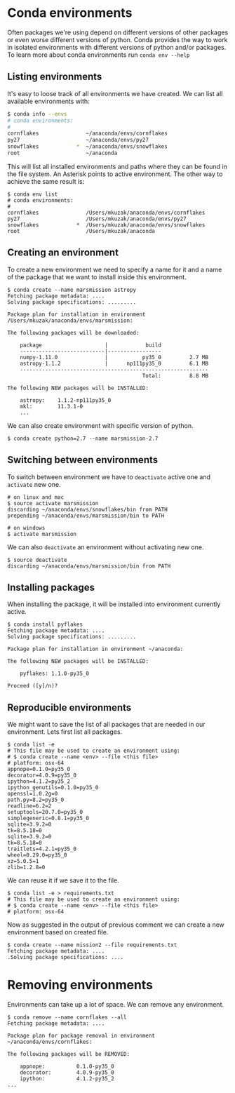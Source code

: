 # Conda environments

Often packages we're using depend on different versions of other packages or
even worse different versions of python. Conda provides the way to work in isolated environments with different versions of python and/or packages.
To learn more about conda environments run `conda env --help`

## Listing environments
It's easy to loose track of all environments we have created. We can list all
available environments with:

```sh
$ conda info --envs
# conda environments:
#
cornflakes               ~/anaconda/envs/cornflakes
py27                     ~/anaconda/envs/py27
snowflakes            *  ~/anaconda/envs/snowflakes
root                     ~/anaconda
```

This will list all installed environments and paths where they can be found
in the file system. An Asterisk points to active environment. The other way
to achieve the same result is:

```
$ conda env list
# conda environments:
#
cornflakes               /Users/mkuzak/anaconda/envs/cornflakes
py27                     /Users/mkuzak/anaconda/envs/py27
snowflakes            *  /Users/mkuzak/anaconda/envs/snowflakes
root                     /Users/mkuzak/anaconda
```

## Creating an environment
To create a new environment we need to specify a name for it and a name of
the package that we want to install inside this environment.

```
$ conda create --name marsmission astropy
Fetching package metadata: ....
Solving package specifications: .........

Package plan for installation in environment /Users/mkuzak/anaconda/envs/marsmission:

The following packages will be downloaded:

    package                    |            build
    ---------------------------|-----------------
    numpy-1.11.0               |           py35_0         2.7 MB
    astropy-1.1.2              |      np111py35_0         6.1 MB
    ------------------------------------------------------------
                                           Total:         8.8 MB

The following NEW packages will be INSTALLED:

    astropy:    1.1.2-np111py35_0
    mkl:        11.3.1-0
    ...
```

We can also create environment with specific version of python.
```
$ conda create python=2.7 --name marsmission-2.7
```

## Switching between environments
To switch between environment we have to `deactivate` active one and `activate` new one.

```
# on linux and mac
$ source activate marsmission
discarding ~/anaconda/envs/snowflakes/bin from PATH
prepending ~/anaconda/envs/marsmission/bin to PATH

# on windows
$ activate marsmission
```

We can also `deactivate` an environment without activating new one.

```
$ source deactivate
discarding ~/anaconda/envs/marsmission/bin from PATH
```

## Installing packages
When installing the package, it will be installed into environment
currently active.
```
$ conda install pyflakes
Fetching package metadata: ....
Solving package specifications: .........

Package plan for installation in environment ~/anaconda:

The following NEW packages will be INSTALLED:

    pyflakes: 1.1.0-py35_0

Proceed ([y]/n)?
```

## Reproducible environments
We might want to save the list of all packages that are needed in our environment. Lets first list all packages.

```
$ conda list -e
# This file may be used to create an environment using:
# $ conda create --name <env> --file <this file>
# platform: osx-64
appnope=0.1.0=py35_0
decorator=4.0.9=py35_0
ipython=4.1.2=py35_2
ipython_genutils=0.1.0=py35_0
openssl=1.0.2g=0
path.py=8.2=py35_0
readline=6.2=2
setuptools=20.7.0=py35_0
simplegeneric=0.8.1=py35_0
sqlite=3.9.2=0
tk=8.5.18=0
sqlite=3.9.2=0
tk=8.5.18=0
traitlets=4.2.1=py35_0
wheel=0.29.0=py35_0
xz=5.0.5=1
zlib=1.2.8=0
```

We can reuse it if we save it to the file.
```
$ conda list -e > requirements.txt
# This file may be used to create an environment using:
# $ conda create --name <env> --file <this file>
# platform: osx-64
```

Now as suggested in the output of previous comment we can create a new environment based on created file.

```
$ conda create --name mission2 --file requirements.txt
Fetching package metadata: ....
.Solving package specifications: ....
```

# Removing environments
Environments can take up a lot of space. We can remove any environment.
```
$ conda remove --name cornflakes --all
Fetching package metadata: ....

Package plan for package removal in environment ~/anaconda/envs/cornflakes:

The following packages will be REMOVED:

    appnope:          0.1.0-py35_0
    decorator:        4.0.9-py35_0
    ipython:          4.1.2-py35_2
...
```
